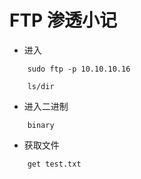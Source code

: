 # FTP 渗透小记

- 进入

```
    sudo ftp -p 10.10.10.16

    ls/dir
```

- 进入二进制

```
    binary
```

-  获取文件

```
    get test.txt
```